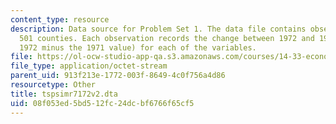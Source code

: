 ```yaml
---
content_type: resource
description: Data source for Problem Set 1. The data file contains observations from
  501 counties. Each observation records the change between 1972 and 1971 (i.e.,the
  1972 minus the 1971 value) for each of the variables.
file: https://ol-ocw-studio-app-qa.s3.amazonaws.com/courses/14-33-economics-research-and-communication-spring-2005/08f053ed5bd512fc24dcbf6766f65cf5_tspsimr7172v2.dta
file_type: application/octet-stream
parent_uid: 913f213e-1772-003f-8649-4c0f756a4d86
resourcetype: Other
title: tspsimr7172v2.dta
uid: 08f053ed-5bd5-12fc-24dc-bf6766f65cf5
---
```

